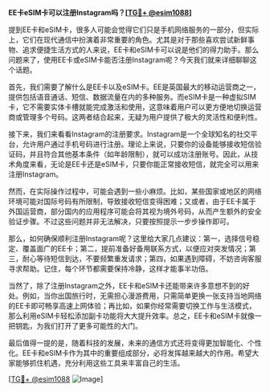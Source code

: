 **EE卡eSIM卡可以注册Instagram吗？[[TG💪+ @esim1088](https://t.me/s/esim1088)]**

提到EE卡和eSIM卡，很多人可能会觉得它们只是手机网络服务的一部分，但实际上，它们在现代通信中扮演着非常重要的角色。尤其是对于那些喜欢尝试新鲜事物、追求便捷生活方式的人来说，EE卡和eSIM卡可以说是他们的得力助手。那么问题来了，使用EE卡或eSIM卡能否注册Instagram呢？今天我们就来详细聊聊这个话题。

首先，我们需要了解什么是EE卡以及eSIM卡。EE是英国最大的移动运营商之一，提供包括语音通话、短信、数据流量在内的多种服务。而eSIM卡是一种虚拟SIM卡，它不需要实体卡槽就能完成激活和使用，这意味着用户可以更方便地切换运营商或管理多个号码。这两者结合起来，无疑为用户提供了极大的灵活性和便利性。

接下来，我们来看看Instagram的注册要求。Instagram是一个全球知名的社交平台，允许用户通过手机号码进行注册。理论上来说，只要你的设备能够接收短信验证码，并且符合其他基本条件（如年龄限制），就可以成功注册账号。因此，从技术角度来看，无论是EE卡还是eSIM卡，只要你能正常接收短信，就完全可以用来注册Instagram。

然而，在实际操作过程中，可能会遇到一些小麻烦。比如，某些国家或地区的网络环境可能对国际号码有所限制，导致接收短信变得困难；又或者，由于EE卡属于外国运营商，部分国内的应用程序可能会将其视为境外号码，从而产生额外的安全验证步骤。不过这些问题并非无法解决，只要按照提示一步步操作即可。

那么，如何确保顺利注册Instagram呢？这里给大家几点建议：第一，选择信号稳定、覆盖面广的EE卡；第二，提前准备好备用联系方式，以便应对突发情况；第三，耐心等待短信到达，不要频繁重发请求；第四，如果遇到障碍，不妨咨询客服寻求帮助。记住，每个环节都需要保持冷静，这样才能事半功倍。

当然了，除了注册Instagram之外，EE卡和eSIM卡还能带来许多意想不到的好处。例如，当你出国旅行时，无需担心漫游费用，只需简单更换一张支持当地网络的EE卡即可畅享高速上网体验；再比如，如果你经常需要切换工作与生活模式，那么利用eSIM卡轻松添加副卡功能将大大提升效率。总之，EE卡和eSIM卡就像一把钥匙，为我们打开了更多可能性的大门。

最后值得一提的是，随着科技的发展，未来的通信方式还将变得更加智能化、个性化。EE卡和eSIM卡作为其中的重要组成部分，必将发挥越来越大的作用。希望大家能够抓住机遇，充分利用这些工具来丰富自己的生活。

[[TG💪+ @esim1088](https://t.me/s/esim1088) ![Image](https://i.postimg.cc/4NQfJmqS/Snipaste-2025-05-13-00-14-12.png)]
